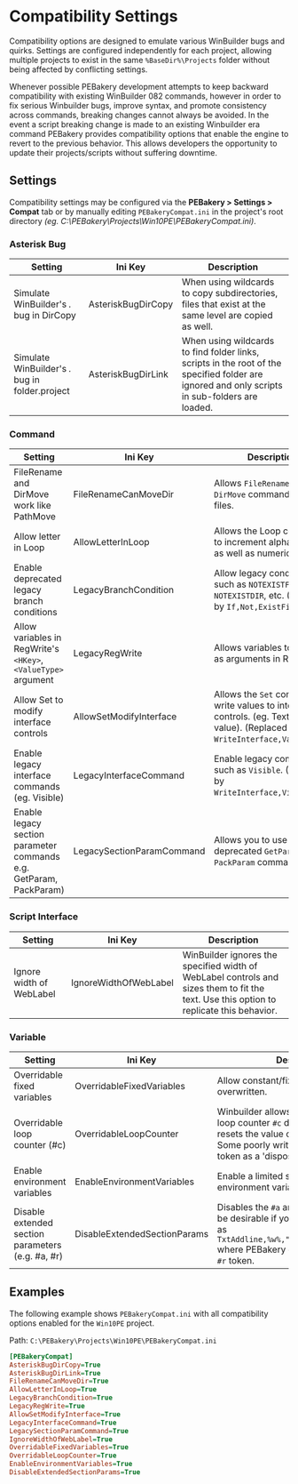 # Compatibility Settings

Compatibility options are designed to emulate various WinBuilder bugs and quirks. Settings are configured independently for each project, allowing multiple projects to exist in the same `%BaseDir%\Projects` folder without being affected by conflicting settings.

Whenever possible PEBakery development attempts to keep backward compatibility with existing WinBuilder 082 commands, however in order to fix serious Winbuilder bugs, improve syntax, and promote consistency across commands, breaking changes cannot always be avoided. In the event a script breaking change is made to an existing Winbuilder era command PEBakery provides compatibility options that enable the engine to revert to the previous behavior. This allows developers the opportunity to update their projects/scripts without suffering downtime.

## Settings

Compatibility settings may be configured via the **PEBakery > Settings > Compat** tab or by manually editing `PEBakeryCompat.ini` in the project's root directory *(eg. C:\PEBakery\Projects\Win10PE\PEBakeryCompat.ini)*.

### Asterisk Bug

| Setting | Ini Key | Description |
| --- | --- | --- |
| Simulate WinBuilder's *.* bug in DirCopy | AsteriskBugDirCopy | When using wildcards to copy subdirectories, files that exist at the same level are copied as well. |
| Simulate WinBuilder's *.* bug in folder.project | AsteriskBugDirLink | When using wildcards to find folder links, scripts in the root of the specified folder are ignored and only scripts in sub-folders are loaded. |

### Command

| Setting | Ini Key | Description |
| --- | --- | --- |
| FileRename and DirMove work like PathMove | FileRenameCanMoveDir | Allows `FileRename` and `DirMove` command to move files. |
| Allow letter in Loop | AllowLetterInLoop | Allows the Loop command to increment alphabetically as well as numerically.|
| Enable deprecated legacy branch conditions | LegacyBranchCondition | Allow legacy conditions such as `NOTEXISTFILE`, `NOTEXISTDIR`, etc. (Replaced by `If,Not,ExistFile`)|
| Allow variables in RegWrite's `<HKey>`, `<ValueType>` argument | LegacyRegWrite | Allows variables to be used as arguments in RegWrite. |
| Allow Set to modify interface controls | AllowSetModifyInterface | Allows the `Set` command to write values to interface controls. (eg. Textlabel value). (Replaced by `WriteInterface,Value...`) |
| Enable legacy interface commands (eg. Visible) | LegacyInterfaceCommand | Enable legacy commands such as `Visible`. (Replaced by `WriteInterface,Visible...`)|
| Enable legacy section parameter commands e.g. GetParam, PackParam) | LegacySectionParamCommand | Allows you to use the deprecated `GetParam` and `PackParam` commands. |

### Script Interface

| Setting |Ini Key | Description |
| --- | --- | --- |
| Ignore width of WebLabel | IgnoreWidthOfWebLabel | WinBuilder ignores the specified width of WebLabel controls and sizes them to fit the text. Use this option to replicate this behavior. |

### Variable

| Setting | Ini Key | Description |
| --- | --- | --- |
| Overridable fixed variables | OverridableFixedVariables | Allow constant/fixed variables to be overwritten. |
| Overridable loop counter (#c) | OverridableLoopCounter | Winbuilder allows overwriting of the loop counter `#c` during a loop, but then resets the value on the next iteration. Some poorly written scripts use this token as a 'disposable' variable. |
| Enable environment variables | EnableEnvironmentVariables | Enable a limited set of pre-define environment variables. |
| Disable extended section parameters (e.g. #a, #r) | DisableExtendedSectionParams | Disables the `#a` and `#r` tokens. This may be desirable if you use statements such as `TxtAddline,%w%,"#RequireAdmin",Append` where PEBakery can mistake `#R`  for the `#r` token. |

## Examples

The following example shows `PEBakeryCompat.ini` with all compatibility options enabled for the `Win10PE` project.

Path: `C:\PEBakery\Projects\Win10PE\PEBakeryCompat.ini`

```ini
[PEBakeryCompat]
AsteriskBugDirCopy=True
AsteriskBugDirLink=True
FileRenameCanMoveDir=True
AllowLetterInLoop=True
LegacyBranchCondition=True
LegacyRegWrite=True
AllowSetModifyInterface=True
LegacyInterfaceCommand=True
LegacySectionParamCommand=True
IgnoreWidthOfWebLabel=True
OverridableFixedVariables=True
OverridableLoopCounter=True
EnableEnvironmentVariables=True
DisableExtendedSectionParams=True
```
